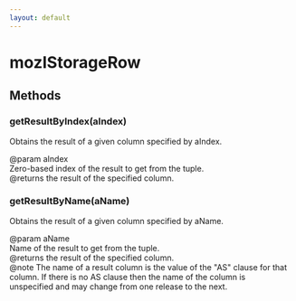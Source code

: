 ```yaml
---
layout: default
---
```


# mozIStorageRow #

## Methods ##

### getResultByIndex(aIndex) ###
  
Obtains the result of a given column specified by aIndex.  
  
@param aIndex  
       Zero-based index of the result to get from the tuple.  
@returns the result of the specified column.  
  

### getResultByName(aName) ###
  
Obtains the result of a given column specified by aName.  
  
@param aName  
       Name of the result to get from the tuple.  
@returns the result of the specified column.  
@note The name of a result column is the value of the "AS" clause for that  
      column.  If there is no AS clause then the name of the column is  
      unspecified and may change from one release to the next.  
  
